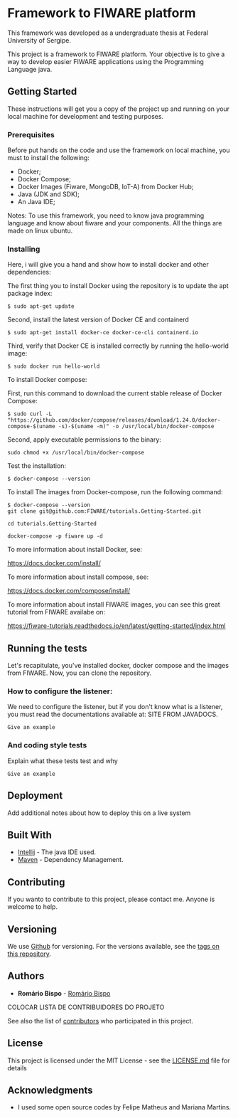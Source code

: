 # Framework to FIWARE platform
This framework was developed as a undergraduate thesis at Federal University of Sergipe.

This project is a framework to FIWARE platform. Your objective is to give a way to develop easier FIWARE applications using the Programming Language java. 
## Getting Started

These instructions will get you a copy of the project up and running on your local machine for development and testing purposes.

### Prerequisites

Before put hands on the code and use the framework on local machine, you must to install the following:

- Docker;
- Docker Compose;
- Docker Images (Fiware, MongoDB, IoT-A) from Docker Hub;
- Java (JDK and SDK);
- An Java IDE;

Notes: To use this framework, you need to know java programming language and know about fiware and your components. All the things are made on linux ubuntu.

### Installing

Here, i will give you a hand and show how to install docker and other dependencies:

The first thing you to install Docker using the repository is to update the apt package index:
```
$ sudo apt-get update
```
Second, install the latest version of Docker CE and containerd
```
$ sudo apt-get install docker-ce docker-ce-cli containerd.io
```
Third, verify that Docker CE is installed correctly by running the hello-world image:
```
$ sudo docker run hello-world
```

To install Docker compose:

First, run this command to download the current stable release of Docker Compose:


```
$ sudo curl -L "https://github.com/docker/compose/releases/download/1.24.0/docker-compose-$(uname -s)-$(uname -m)" -o /usr/local/bin/docker-compose

```

Second, apply executable permissions to the binary:
```
sudo chmod +x /usr/local/bin/docker-compose
```

Test the installation:
```
$ docker-compose --version
```

To install The images from Docker-compose, run the following command:

```
$ docker-compose --version
git clone git@github.com:FIWARE/tutorials.Getting-Started.git
```

```
cd tutorials.Getting-Started
```

```
docker-compose -p fiware up -d
```


To more information about install Docker, see:

https://docs.docker.com/install/

To  more information about install compose, see:

 https://docs.docker.com/compose/install/

To more information about install FIWARE images, you can see this great tutorial from FIWARE availabe on:

https://fiware-tutorials.readthedocs.io/en/latest/getting-started/index.html
## Running the tests

Let's recapitulate, you've installed docker, docker compose and the images from FIWARE. Now, you can clone the repository.

### How to configure the listener:

We need to configure the listener, but if you don't know what is a listener, you must read the documentations available at: SITE FROM JAVADOCS.
```
Give an example
```

### And coding style tests

Explain what these tests test and why

```
Give an example
```

## Deployment

Add additional notes about how to deploy this on a live system

## Built With

* [Intellij](https://www.jetbrains.com/idea/) - The java IDE used.
* [Maven](https://maven.apache.org/) - Dependency Management.

## Contributing
If you wanto to contribute to this project, please contact me. Anyone is welcome to help.
## Versioning

We use [Github](https://github.com/) for versioning. For the versions available, see the [tags on this repository](https://github.com/your/project/tags). 

## Authors

* **Romário Bispo** - [Romário Bispo](https://github.com/RomarioBispo)

COLOCAR LISTA DE CONTRIBUIDORES DO PROJETO

See also the list of [contributors](https://github.com/your/project/contributors) who participated in this project.

## License

This project is licensed under the MIT License - see the [LICENSE.md](LICENSE.md) file for details

## Acknowledgments

* I used some open source codes by Felipe Matheus and Mariana Martins.

